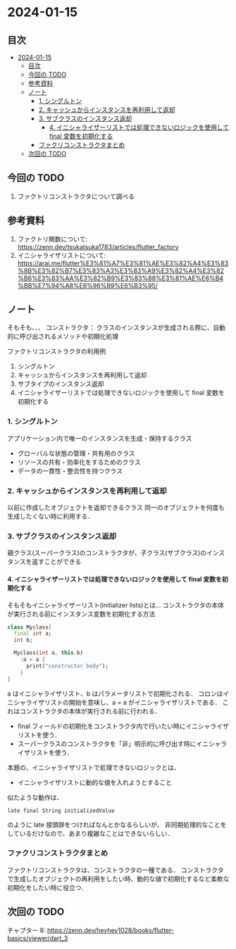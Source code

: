 # 2024-01-15

## 目次

- [2024-01-15](#2024-01-15)
  - [目次](#目次)
  - [今回の TODO](#今回の-todo)
  - [参考資料](#参考資料)
  - [ノート](#ノート)
    - [1. シングルトン](#1-シングルトン)
    - [2. キャッシュからインスタンスを再利用して返却](#2-キャッシュからインスタンスを再利用して返却)
    - [3. サブクラスのインスタンス返却](#3-サブクラスのインスタンス返却)
      - [4. イニシャライザーリストでは処理できないロジックを使用して final 変数を初期化する](#4-イニシャライザーリストでは処理できないロジックを使用して-final-変数を初期化する)
    - [ファクリコンストラクタまとめ](#ファクリコンストラクタまとめ)
  - [次回の TODO](#次回の-todo)

## 今回の TODO

1. ファクトリコンストラクタについて調べる

## 参考資料

1. ファクトリ関数について: https://zenn.dev/tsukatsuka1783/articles/flutter_factory
2. イニシャライザリストについて: https://arai.me/flutter%E3%81%A7%E3%81%AE%E3%82%A4%E3%83%8B%E3%82%B7%E3%83%A3%E3%83%A9%E3%82%A4%E3%82%B6%E3%83%AA%E3%82%B9%E3%83%88%E3%81%AE%E6%B4%BB%E7%94%A8%E6%96%B9%E6%B3%95/

## ノート

そもそも、、、
コンストラクタ： クラスのインスタンスが生成される際に、自動的に呼び出されるメソッドや初期化処理

ファクトリコンストラクタの利用例

1. シングルトン
2. キャッシュからインスタンスを再利用して返却
3. サブタイプのインスタンス返却
4. イニシャライザーリストでは処理できないロジックを使用して final 変数を初期化する

### 1. シングルトン

アプリケーション内で唯一のインスタンスを生成・保持するクラス

- グローバルな状態の管理・共有用のクラス
- リソースの共有・効率化をするためのクラス
- データの一貫性・整合性を持つクラス

### 2. キャッシュからインスタンスを再利用して返却

以前に作成したオブジェクトを返却できるクラス
同一のオブジェクトを何度も生成したくない時に利用する．

### 3. サブクラスのインスタンス返却

親クラス(スーパークラス)のコンストラクタが、子クラス(サブクラス)のインスタンスを返すことができる

#### 4. イニシャライザーリストでは処理できないロジックを使用して final 変数を初期化する

そもそもイニシャライザーリスト(initializer lists)とは...
コンストラクタの本体が実行される前にインスタンス変数を初期化する方法

```dart
class Myclass{
  final int a;
  int b;

  Myclass(int a, this.b)
    :a = a {
      print("constructor body");
    }
}
```

a はイニシャライザリスト、b はパラメータリストで初期化される．
コロンはイニシャライザリストの開始を意味し、a = a がイニシャライザリストである．
これはコンストラクタの本体が実行される前に行われる．

- final フィールドの初期化をコンストラクタ内で行いたい時にイニシャライザリストを使う．
- スーパークラスのコンストラクタを「非」明示的に呼び出す時にイニシャライザリストを使う．

本題の、イニシャライザリストで処理できないロジックとは、

- イニシャライザリストに動的な値を入れようとすること

似たような動作は、

```date
late final String initializedValue
```

のように late 接頭辞をつければなんとかなるらしいが、
非同期処理的なことをしているだけなので、あまり複雑なことはできないらしい．

### ファクリコンストラクタまとめ

ファクトリコンストラクタは、コンストラクタの一種である．
コンストラクタで生成したオブジェクトの再利用をしたい時、動的な値で初期化するなど柔軟な初期化をしたい時に役立つ．

## 次回の TODO

チャプター 8: https://zenn.dev/heyhey1028/books/flutter-basics/viewer/dart_3
